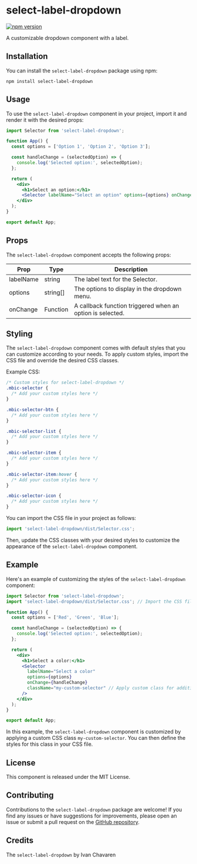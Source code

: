 # select-label-dropdown

[![npm version](https://badge.fury.io/js/select-label-dropdown.svg)](https://badge.fury.io/js/select-label-dropdown)

A customizable dropdown component with a label.

## Installation

You can install the `select-label-dropdown` package using npm:

```shell
npm install select-label-dropdown
```

## Usage

To use the `select-label-dropdown` component in your project, import it and render it with the desired props:

```jsx
import Selector from 'select-label-dropdown';

function App() {
  const options = ['Option 1', 'Option 2', 'Option 3'];

  const handleChange = (selectedOption) => {
    console.log('Selected option:', selectedOption);
  };

  return (
    <div>
      <h1>Select an option:</h1>
      <Selector labelName="Select an option" options={options} onChange={handleChange} />
    </div>
  );
}

export default App;
```

## Props

The `select-label-dropdown` component accepts the following props:

| Prop        | Type       | Description                                 |
| ----------- | ---------- | ------------------------------------------- |
| labelName   | string     | The label text for the Selector.             |
| options     | string[]   | The options to display in the dropdown menu. |
| onChange    | Function   | A callback function triggered when an option is selected. |

## Styling

The `select-label-dropdown` component comes with default styles that you can customize according to your needs. To apply custom styles, import the CSS file and override the desired CSS classes.

Example CSS:

```css
/* Custom styles for select-label-dropdown */
.mbic-selector {
  /* Add your custom styles here */
}

.mbic-selector-btn {
  /* Add your custom styles here */
}

.mbic-selector-list {
  /* Add your custom styles here */
}

.mbic-selector-item {
  /* Add your custom styles here */
}

.mbic-selector-item:hover {
  /* Add your custom styles here */
}

.mbic-selector-icon {
  /* Add your custom styles here */
}
```

You can import the CSS file in your project as follows:

```jsx
import 'select-label-dropdown/dist/Selector.css';
```

Then, update the CSS classes with your desired styles to customize the appearance of the `select-label-dropdown` component.

## Example

Here's an example of customizing the styles of the `select-label-dropdown` component:

```jsx
import Selector from 'select-label-dropdown';
import 'select-label-dropdown/dist/Selector.css'; // Import the CSS file

function App() {
  const options = ['Red', 'Green', 'Blue'];

  const handleChange = (selectedOption) => {
    console.log('Selected option:', selectedOption);
  };

  return (
    <div>
      <h1>Select a color:</h1>
      <Selector
        labelName="Select a color"
        options={options}
        onChange={handleChange}
        className="my-custom-selector" // Apply custom class for additional styling
      />
    </div>
  );
}

export default App;
```

In this example, the `select-label-dropdown` component is customized by applying a custom CSS class `my-custom-selector`. You can then define the styles for this class in your CSS file.

## License

This component is released under the MIT License.

## Contributing

Contributions to the `select-label-dropdown` package are welcome! If you find any issues or have suggestions for improvements, please open an issue or submit a pull request on the [GitHub repository](https://github.com/Ivan42210/select-label-dropdown.git).

## Credits

The `select-label-dropdown` by Ivan Chavaren